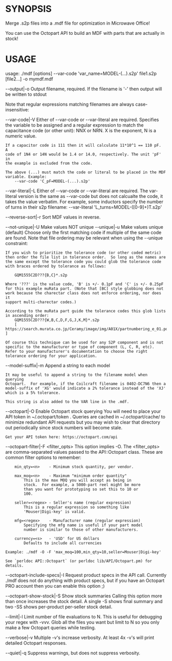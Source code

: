 SYNOPSIS
========

Merge .s2p files into a .mdf file for optimization in Microwave Office!

You can use the Octopart API to build an MDF with parts that are actually in stock!

USAGE
=====

usage: ./mdf [options] --var-code 'var_name=MODEL-(...).s2p' file1.s2p [file2...] -o mymdf.mdf

--output|-o      <file>        Output filename, required.
	If the filename is '-' then output will be written to stdout

Note that regular expressions matching filenames are always case-insensitive:

--var-code|-V    <regex>       Either of --var-code or --var-literal are required.
	Specifies the variable to be assigned and a regular expression to match
	the capacitance code (or other unit): NNX or NRN. X is the exponent, N
	is a numeric value.

	If a capacitor code is 111 then it will calculate 11*10^1 == 110 pF.  A
	code of 1N4 or 14N would be 1.4 or 14.0, respectively. The unit 'pF' in
	the example is excluded from the code.

	The above (...) must match the code or literal to be placed in the MDF
	variable. Example:
		--var-code 'C_pF=MODEL-(...).s2p'
	
--var-literal|-L <regex>       Either of --var-code or --var-literal are required.
	The var-literal version is the same as --var-code but does not
	calcualte the code, it takes the value verbatim.  For example, some
	inductors specify the number of turns in their s2p filename:
		--var-literal 'L_turns=MODEL-([0-9]+)T.s2p'

--reverse-sort|-r              Sort MDF values in reverse.

--not-unique|-U                Make values NOT unique
--unique|-u                    Make values unique (default)
	Choose only the first matching code if multiple of the same code are
	found.  Note that file ordering may be relevant when using the --unique
	constraint:

	If you wish to prioritize the tolerance code (or other coded metric)
	then order the file list in tolerance order.  So long as the names are
	the same except the tolerance code you could glob the tolerance code
	with braces ordered by tolerance as follows:

		GQM1555C2D???{B,C}*.s2p

	Where '???' is the value code, 'B' is +/- 0.1pF and 'C' is +/- 0.25pF
	for this example muRata part. (Note that [BC] style globbing does not
	work because the charectar class does not enforce ordering, nor does it
	support multi-charectar codes.)

	According to the muRata part guide the tolerance codes this glob lists
	in ascending order:
		GQM1555C2D???{W,B,C,D,F,G,J,K,M}*.s2p
		[ https://search.murata.co.jp/Ceramy/image/img/A01X/partnumbering_e_01.pdf ]

	Of course this technique can be used for any S2P component and is not
	specific to the manufacturer or type of component (L, C, R, etc).
	Refer to your manufacturer's documentation to choose the right
	tolerance ordering for your application.

--model-suffix|-m <suffix>  Append a string to each model

	It may be useful to append a string to the filename model when querying
	Octopart.  For example, if the Coilcraft filename is 0402-DC7N6 then a
	model-suffix of 'XG' would indicate a 2% tolerance instead of the 'XJ'
	which is a 5% tolerance.

	This string is also added to the VAR line in the .mdf.

--octopart|-O               Enable Octopart stock querying
	You will need to place your API token in ~/.octopart/token .  Queries are
	cached in ~/.octopart/cache/ to minimize redundant API requests but you
	may wish to clear that directory out periodically since stock numbers will
	become stale.

	Get your API token here: https://octopart.com/api

--octopart-filter|-F <filter_opts>    This option implies -O.
	The <filter_opts> are comma-separated values passed to the
	API::Octopart class.  These are common filter options to remember:

		min_qty=<n>    - Minimum stock quantity, per vendor.

		max_moq=<n>    - Maximum "minimum order quantity"
			This is the max MOQ you will accept as being in
			stock.  For example, a 5000-part reel might be more
			than you want for prototyping so set this to 10 or
			100.

		seller=<regex> - Seller's name (regular expression)
			This is a regular expression so something like
			'Mouser|Digi-key' is valid.

		mfg=<regex>    - Manufacturer name (regular expression)
			Specifying the mfg name is useful if your part model
			number is similar to those of other manufacturers.

		currency=<s>   - 'USD' for US dollars
			Defaults to include all currencies

	Example: ./mdf -O -F 'max_moq=100,min_qty=10,seller=Mouser|Digi-key'	

	See `perldoc API::Octopart` (or perldoc lib/API/Octopart.pm) for details.

--octopart-include-specs|-I Request product specs in the API call.
	Currently ./mdf does not do anything with product specs, but if you have
	an Octopart PRO account then you can enable this option ;)

--octopart-show-stock|-S    Show stock summaries
	Calling this option more than once increases the stock detail.  A
	single -S shows final summary and two -SS shows per-product per-seller
	stock detail.

--limit|-l    <N>           Limit number of file evaluations to N.
	This is useful for debugging your regex with -vvv.  Glob all the files
	you want but limit to N so you only make a few Octopart queries while
	testing.

--verbose|-v                Multiple -v's increase verbosity.
	At least 4x -v's will print detailed Octopart responses.

--quiet|-q                  Suppress warnings, but does not suppress verbosity.

